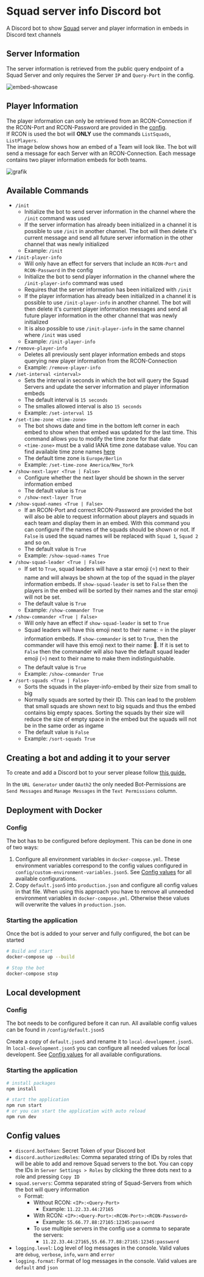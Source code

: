 # Squad server info Discord bot

A Discord bot to show [Squad](https://joinsquad.com/) server and player information in embeds in Discord text channels

## Server Information

The server information is retrieved from the public query endpoint of a Squad Server and only requires the Server `IP` and `Query-Port` in the config.

![embed-showcase](https://user-images.githubusercontent.com/24782633/236619031-1aacdcd9-5aaf-447d-9589-c3c058203a68.png)


## Player Information

The player information can only be retrieved from an RCON-Connection if the RCON-Port and RCON-Password are provided in the [config](#config-values).\
If RCON is used the bot will **ONLY** use the commands `ListSquads`, `ListPlayers`. \
The image below shows how an embed of a Team will look like. The bot will send a message for each Server with an RCON-Connection. Each message contains two player information embeds for both teams.

![grafik](https://user-images.githubusercontent.com/24782633/218317356-894acdc2-51c3-4141-932d-1e1cebf42e94.png)

## Available Commands

- `/init`
  - Initialize the bot to send server information in the channel where the `/init` command was used
  - If the server information has already been initialized in a channel it is possible to use `/init` in another channel. The bot will then delete it's current message and send all future server information in the other channel that was newly initialized
  - Example: `/init`
- `/init-player-info`
  - Will only have an effect for servers that include an `RCON-Port` and `RCON-Password` in the config
  - Initialize the bot to send player information in the channel where the `/init-player-info` command was used
  - Requires that the server information has been initialized with `/init`
  - If the player information has already been initialized in a channel it is possible to use `/init-player-info` in another channel. The bot will then delete it's current player information messages and send all future player information in the other channel that was newly initialized
  - It is also possible to use `/init-player-info` in the same channel where `/init` was used
  - Example: `/init-player-info`
- `/remove-player-info`
  - Deletes all previously sent player information embeds and stops querying new player information from the RCON-Connection
  - Example: `/remove-player-info`
- `/set-interval <interval>`
  - Sets the interval in seconds in which the bot will query the Squad Servers and update the server information and player information embeds
  - The default interval is `15 seconds`
  - The smalles allowed interval is also `15 seconds`
  - Example: `/set-interval 15`
- `/set-time-zone <time-zone>`
  - The bot shows date and time in the bottom left corner in each embed to show when that embed was updated for the last time. This command allows you to modify the time zone for that date
  - `<time-zone>` must be a valid IANA time zone database value. You can find available time zone names [here](https://en.wikipedia.org/wiki/List_of_tz_database_time_zones)
  - The default time zone is `Europe/Berlin`
  - Example: `/set-time-zone America/New_York`
- `/show-next-layer <True | False>`
  - Configure whether the next layer should be shown in the server information embed
  - The default value is `True`
  - `/show-next-layer True`
- `/show-squad-names <True | False>`
  - If an RCON-Port and correct RCON-Password are provided the bot will also be able to request information about players and squads in each team and display them in an embed. With this command you can configure if the names of the squads should be shown or not. If `False` is used the squad names will be replaced with `Squad 1`, `Squad 2` and so on.
  -  The default value is `True`
  - Example: `/show-squad-names True`
- `/show-squad-leader <True | False>`
  - If set to `True`, squad leaders will have a star emoji (⭐) next to their name and will always be shown at the top of the squad in the player information embeds. If `show-squad-leader` is set to `False` then the players in the embed will be sorted by their names and the star emoji will not be set.
  - The default value is `True`
  - Example: `/show-commander True`
- `/show-commander <True | False>`
  - Will only have an effect if `show-squad-leader` is set to `True`
  - Squad leaders will have this emoji next to their name: ⭐ in the player information embeds. If `show-commander` is set to `True`, then the commander will have this emoji next to their name: 🌟. If it is set to `False` then the commander will also have the default squad leader emoji (⭐) next to their name to make them indistinguishable.
  - The default value is `True`
  - Example: `/show-commander True`
- `/sort-squads <True | False>`
  - Sorts the squads in the player-info-embed by their size from small to big
  - Normally squads are sorted by their ID. This can lead to the problem that small squads are shown next to big squads and thus the embed contains big empty spaces. Sorting the squads by their size will reduce the size of empty space in the embed but the squads will not be in the same order as ingame
  - The default value is `False`
  - Example: `/sort-squads True`

## Creating a bot and adding it to your server

To create and add a Discord bot to your server please follow [this guide.](https://discordjs.guide/preparations/adding-your-bot-to-servers.html#bot-invite-links)

In the `URL Generator` under `OAuth2` the only needed Bot-Permissions are `Send Messages` and `Manage Messages` in the `Text Permissions` column.

## Deployment with Docker
### Config

The bot has to be configured before deployment.
This can be done in one of two ways:

1. Configure all environment variables in `docker-compose.yml`. These environment variables correspond to the config values configured in `config/custom-environment-variables.json5`. See [Config values](#config-values) for all available configurations.
2. Copy `default.json5` into `production.json` and configure all config values in that file. When using this approach you have to remove all unneeded environment variables in `docker-compose.yml`. Otherwise these values will overwrite the values in `production.json`.

### Starting the application
Once the bot is added to your server and fully configured, the bot can be started
```bash
# Build and start
docker-compose up --build

# Stop the bot
docker-compose stop
```

## Local development
### Config

The bot needs to be configured before it can run.
All available config values can be found in `/config/default.json5`

Create a copy of `default.json5` and rename it to `local-development.json5`.
In `local-development.json5` you can configure all needed values for local developent. See [Config values](#config-values) for all available configurations.

### Starting the application
```bash
# install packages
npm install

# start the application
npm run start
# or you can start the application with auto reload
npm run dev
```

## Config values
- `discord.botToken`: Secret Token of your Discord bot
- `discord.authorizedRoles`: Comma separated string of IDs by roles that will be able to add and remove Squad servers to the bot. You can copy the IDs in `Server Settings > Roles` by clicking the three dots next to a role and pressing `Copy ID`
- `squad.servers`: Comma separated string of Squad-Servers from which the bot will query information
  - Format:
    - Without RCON: `<IP>:<Query-Port>`
      - Example: `11.22.33.44:27165`
    - With RCON: `<IP>:<Query-Port>:<RCON-Port>:<RCON-Password>`
      - Example: `55.66.77.88:27165:12345:password`
    - To use multiple servers in the config use a comma to separate the servers:
      - `11.22.33.44:27165,55.66.77.88:27165:12345:password`
- `logging.level`: Log level of log messages in the console. Valid values are `debug`, `verbose`, `info`, `warn` and `error`
- `logging.format`: Format of log messages in the console. Valid values are `default` and `json`

